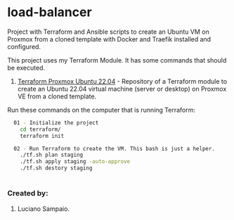 # load-balancer
Project with Terraform and Ansible scripts to create an Ubuntu VM on Proxmox from a cloned template with Docker and Traefik installed and configured.

This project uses my Terraform Module. It has some commands that should be executed.

1. [Terraform Proxmox Ubuntu 22.04](https://github.com/lsampaioweb/terraform-proxmox-vm-qemu) - Repository of a Terraform module to create an Ubuntu 22.04 virtual machine (server or desktop) on Proxmox VE from a cloned template.

Run these commands on the computer that is running Terraform:
```bash
  01 - Initialize the project
    cd terraform/
    terraform init

  02 - Run Terraform to create the VM. This bash is just a helper.
    ./tf.sh plan staging
    ./tf.sh apply staging -auto-approve
    ./tf.sh destory staging
```

#
### Created by:

1. Luciano Sampaio.
